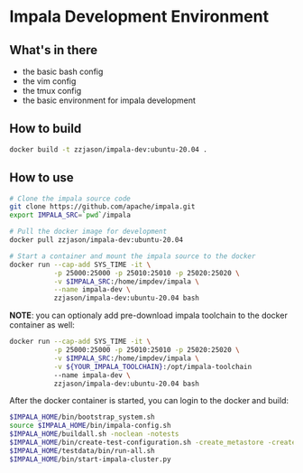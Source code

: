 # Impala Development Environment

## What's in there

- the basic bash config
- the vim config
- the tmux config
- the basic environment for impala development

## How to build

```sh
docker build -t zzjason/impala-dev:ubuntu-20.04 .
```

## How to use

```sh
# Clone the impala source code
git clone https://github.com/apache/impala.git
export IMPALA_SRC=`pwd`/impala

# Pull the docker image for development
docker pull zzjason/impala-dev:ubuntu-20.04

# Start a container and mount the impala source to the docker
docker run --cap-add SYS_TIME -it \
           -p 25000:25000 -p 25010:25010 -p 25020:25020 \
           -v $IMPALA_SRC:/home/impdev/impala \
           --name impala-dev \
           zzjason/impala-dev:ubuntu-20.04 bash
```

**NOTE**: you can optionaly add pre-download impala toolchain to the docker
container as well:

```sh
docker run --cap-add SYS_TIME -it \
           -p 25000:25000 -p 25010:25010 -p 25020:25020 \
           -v $IMPALA_SRC:/home/impdev/impala \
           -v ${YOUR_IMPALA_TOOLCHAIN}:/opt/impala-toolchain
           --name impala-dev \
           zzjason/impala-dev:ubuntu-20.04 bash
```

After the docker container is started, you can login to the docker and build:

```sh
$IMPALA_HOME/bin/bootstrap_system.sh
source $IMPALA_HOME/bin/impala-config.sh
$IMPALA_HOME/buildall.sh -noclean -notests
$IMPALA_HOME/bin/create-test-configuration.sh -create_metastore -create_ranger_policy_db
$IMPALA_HOME/testdata/bin/run-all.sh
$IMPALA_HOME/bin/start-impala-cluster.py
```
